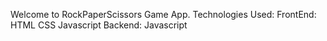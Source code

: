 Welcome to RockPaperScissors Game App.
Technologies Used:
  FrontEnd:
    HTML
    CSS
    Javascript
  Backend:
    Javascript
  
